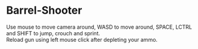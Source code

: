 # Barrel-Shooter  
  
Use mouse to move camera around, WASD to move around, SPACE, LCTRL and SHIFT to jump, crouch and sprint.  
Reload gun using left mouse click after depleting your ammo.
